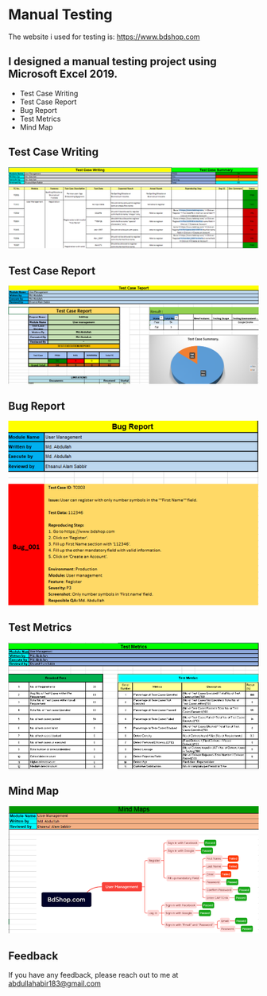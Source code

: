 
# Manual Testing 
The website i used for testing is: https://www.bdshop.com







## I designed a manual testing project using Microsoft Excel 2019.

- Test Case Writing 
- Test Case Report
- Bug Report
- Test Metrics
- Mind Map



## Test Case Writing

![App Screenshot](https://github.com/Abdullah-SWE-171/Manual_Testing/blob/main/image/test-case-writing.png?raw=true)

## Test Case Report
![App Screenshot](https://github.com/Abdullah-SWE-171/Manual_Testing/blob/main/image/test-case-report.png?raw=true)

## Bug Report
![App Screenshot](https://github.com/Abdullah-SWE-171/Manual_Testing/blob/main/image/bug-report.png?raw=true)

## Test Metrics
![App Screenshot](https://github.com/Abdullah-SWE-171/Manual_Testing/blob/main/image/test-metrics.png?raw=true)

## Mind Map
![App Screenshot](https://github.com/Abdullah-SWE-171/Manual_Testing/blob/main/image/mind-map.png?raw=true)

## Feedback

If you have any feedback, please reach out to me at abdullahabir183@gmail.com

